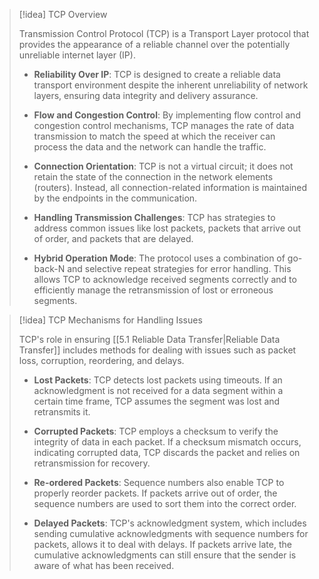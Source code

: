 

> [!idea] TCP Overview
> 
> Transmission Control Protocol (TCP) is a Transport Layer protocol that provides the appearance of a reliable channel over the potentially unreliable internet layer (IP). 
> 
> - **Reliability Over IP**: TCP is designed to create a reliable data transport environment despite the inherent unreliability of network layers, ensuring data integrity and delivery assurance.
> 
> - **Flow and Congestion Control**: By implementing flow control and congestion control mechanisms, TCP manages the rate of data transmission to match the speed at which the receiver can process the data and the network can handle the traffic.
> 
> - **Connection Orientation**: TCP is not a virtual circuit; it does not retain the state of the connection in the network elements (routers). Instead, all connection-related information is maintained by the endpoints in the communication.
> 
> - **Handling Transmission Challenges**: TCP has strategies to address common issues like lost packets, packets that arrive out of order, and packets that are delayed.
> 
> - **Hybrid Operation Mode**: The protocol uses a combination of go-back-N and selective repeat strategies for error handling. This allows TCP to acknowledge received segments correctly and to efficiently manage the retransmission of lost or erroneous segments.


> [!idea] TCP Mechanisms for Handling Issues
>
> TCP's role in ensuring [[5.1 Reliable Data Transfer|Reliable Data Transfer]] includes methods for dealing with issues such as packet loss, corruption, reordering, and delays.
>
> - **Lost Packets**: TCP detects lost packets using timeouts. If an acknowledgment is not received for a data segment within a certain time frame, TCP assumes the segment was lost and retransmits it.
>
> - **Corrupted Packets**: TCP employs a checksum to verify the integrity of data in each packet. If a checksum mismatch occurs, indicating corrupted data, TCP discards the packet and relies on retransmission for recovery.
>
> - **Re-ordered Packets**: Sequence numbers also enable TCP to properly reorder packets. If packets arrive out of order, the sequence numbers are used to sort them into the correct order.
>
> - **Delayed Packets**: TCP's acknowledgment system, which includes sending cumulative acknowledgments with sequence numbers for packets, allows it to deal with delays. If packets arrive late, the cumulative acknowledgments can still ensure that the sender is aware of what has been received.
